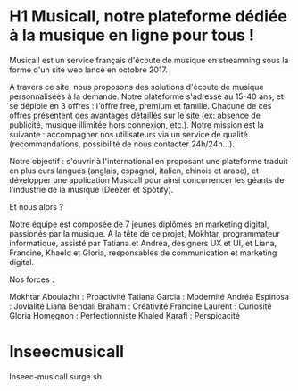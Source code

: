 # H1 Musicall, notre plateforme dédiée à la musique en ligne pour tous !

Musicall est un service français d'écoute de musique en streamning sous la forme d'un site web lancé en octobre 2017.

A travers ce site, nous proposons des solutions d'écoute de musique personnalisées à la demande.
Notre plateforme s'adresse au 15-40 ans, et se déploie en 3 offres : l'offre free, premium et famille.
Chacune de ces offres présentent des avantages détaillés sur le site (ex: absence de publicité, musique illimitée hors connexion, etc.).
Notre mission est la suivante : accompagner nos utilisateurs via un service de qualité (recommandations, possibilité de nous contacter 24h/24h...).

Notre objectif : s'ouvrir à l'international en proposant une plateforme traduit en plusieurs langues (anglais, espagnol, italien, chinois et arabe), et développer une application Musicall pour ainsi concurrencer les géants de l'industrie de la musique (Deezer et Spotify).

Et nous alors ?

Notre équipe est composée de  7 jeunes diplômés en marketing digital, passionés par la musique. A la tête de ce projet, Mokhtar, programmateur informatique, assisté par Tatiana et Andréa, designers UX et UI,  et Liana, Francine,  Khaeld et Gloria, responsables de communication et marketing digital.

Nos forces :

Mokhtar Aboulazhr : Proactivité
Tatiana Garcia : Modernité
Andréa Espinosa : Jovialité
Liana Bendali Braham : Créativité
Francine Laurent : Curiosité
Gloria Homegnon : Perfectionniste
Khaled Karafi : Perspicacité 

# Inseecmusicall


Inseec-musicall.surge.sh
